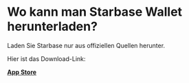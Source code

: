 # Wo kann man Starbase Wallet herunterladen?

Laden Sie Starbase nur aus offiziellen Quellen herunter.

Hier ist das Download-Link:

[**App Store**](https://apps.apple.com/app/bank-bitcoin-wallet/id1447619907)
